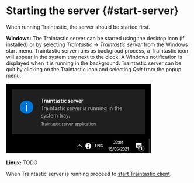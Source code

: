 # Starting the server {#start-server}

When running Traintastic, the server should be started first.

**Windows:** The Traintastic server can be started using the desktop icon (if installed) or by selecting *Traintastic* -> *Traintastic server* from the Windows start menu.
Traintastic server runs as backgroud process, a Traintastic icon will appear in the system tray next to the clock.
A Windows notification is displayed when it is running in the background.
Traintastic server can be quit by clicking on the Traintastic icon and selecting *Quit* from the popup menu.

![](../../gfx/en-us/start/start-traintastic-server-windows.png "Traintastic server tray icon and notification")

**Linux:** TODO

When Traintastic server is running proceed to [start Traintastic client](start-client.md).
